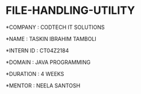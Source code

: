 # FILE-HANDLING-UTILITY

*COMPANY : CODTECH IT SOLUTIONS

*NAME : TASKIN IBRAHIM TAMBOLI

*INTERN ID : CT04Z2184

*DOMAIN : JAVA PROGRAMMING

*DURATION : 4 WEEKS

*MENTOR : NEELA SANTOSH

